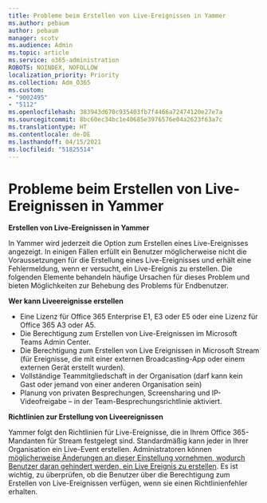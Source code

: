 ```yaml
---
title: Probleme beim Erstellen von Live-Ereignissen in Yammer
ms.author: pebaum
author: pebaum
manager: scotv
ms.audience: Admin
ms.topic: article
ms.service: o365-administration
ROBOTS: NOINDEX, NOFOLLOW
localization_priority: Priority
ms.collection: Adm_O365
ms.custom:
- "9002495"
- "5112"
ms.openlocfilehash: 383943d670c935403fb7f4466a72474120e27e7a
ms.sourcegitcommit: 8bc60ec34bc1e40685e3976576e04a2623f63a7c
ms.translationtype: HT
ms.contentlocale: de-DE
ms.lasthandoff: 04/15/2021
ms.locfileid: "51825514"
---
```

# <a name="live-events-in-yammer-creation-errors"></a>Probleme beim Erstellen von Live-Ereignissen in Yammer

**Erstellen von Live-Ereignissen in Yammer**

In Yammer wird jederzeit die Option zum Erstellen eines Live-Ereignisses angezeigt. In einigen Fällen erfüllt ein Benutzer möglicherweise nicht die Voraussetzungen für die Erstellung eines Live-Ereignisses und erhält eine Fehlermeldung, wenn er versucht, ein Live-Ereignis zu erstellen. Die folgenden Elemente behandeln häufige Ursachen für dieses Problem und bieten Möglichkeiten zur Behebung des Problems für Endbenutzer.

**Wer kann Liveereignisse erstellen**
- Eine Lizenz für Office 365 Enterprise E1, E3 oder E5 oder eine Lizenz für Office 365 A3 oder A5.
- Die Berechtigung zum Erstellen von Live-Ereignissen im Microsoft Teams Admin Center.
- Die Berechtigung zum Erstellen von Live Ereignissen in Microsoft Stream (für Ereignisse, die mit einer externen Broadcasting-App oder einem externen Gerät erstellt wurden).
- Vollständige Teammitgliedschaft in der Organisation (darf kann kein Gast oder jemand von einer anderen Organisation sein)
- Planung von privaten Besprechungen, Screensharing und IP-Videofreigabe – in der Team-Besprechungsrichtlinie aktiviert.

**Richtlinien zur Erstellung von Liveereignissen**

Yammer folgt den Richtlinien für Live-Ereignisse, die in Ihrem Office 365-Mandanten für Stream festgelegt sind. Standardmäßig kann jeder in Ihrer Organisation ein Live-Event erstellen. Administratoren können [möglicherweise Änderungen an dieser Einstellung vornehmen, wodurch Benutzer daran gehindert werden, ein Live Ereignis zu erstellen](https://docs.microsoft.com/stream/live-event-administration#enabling-and-restricting-users-to-creating). Es ist wichtig, zu überprüfen, ob die Benutzer über die Berechtigung zum Erstellen von Live-Ereignissen verfügen, wenn sie einen Richtlinienfehler erhalten.
